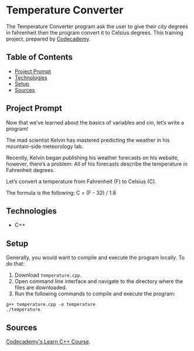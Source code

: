 # Temperature Converter
The Temperature Converter program ask the user to give their city degrees in fahrenheit then the program convert it to Celsius degrees. This training project, prepared by [Codecademy](https://www.codecademy.com/learn/learn-c-plus-plus).

## Table of Contents

- [Project Prompt](#project-prompt)
- [Technologies](#technologies)
- [Setup](#setup)
- [Sources](#sources)

## Project Prompt

Now that we’ve learned about the basics of variables and cin, let’s write a program!

The mad scientist Kelvin has mastered predicting the weather in his mountain-side meteorology lab.

Recently, Kelvin began publishing his weather forecasts on his website, however, there’s a problem: All of his forecasts describe the temperature in Fahrenheit degrees.

Let’s convert a temperature from Fahrenheit (F) to Celsius (C).

The formula is the following: C = (F - 32) / 1.8

## Technologies

- C++

## Setup

Generally, you would want to compile and execute the program locally. To do that:

1. Download `temperature.cpp`.
2. Open command line interface and navigate to the directory where the files are downloaded.
3. Run the following commands to compile and execute the program:

```git
g++ temperature.cpp -o temperature
./temperature
```

## Sources
[Codecademy's Learn C++ Course](https://www.codecademy.com/learn/learn-c-plus-plus
).
